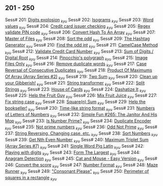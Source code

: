 ## 201 - 250

Sess# 201: [Digits explosion](https://www.codewars.com/kata/585b1fafe08bae9988000314) <sub>_kyu_</sub>
Sess# 202: [Isograms](https://www.codewars.com/kata/54ba84be607a92aa900000f1) <sub>_kyu_</sub>
Sess# 203: [Word values](https://www.codewars.com/kata/598d91785d4ce3ec4f000018) <sub>_kyu_</sub>
Sess# 204: [Credit card issuer checking](https://www.codewars.com/kata/5701e43f86306a615c001868) <sub>_kyu_</sub>
Sess# 205: [Regex validate PIN code](https://www.codewars.com/kata/55f8a9c06c018a0d6e000132) <sub>_kyu_</sub>
Sess# 206: [Convert Hash To An Array](https://www.codewars.com/kata/59557b2a6e595316ab000046) <sub>_kyu_</sub>
Sess# 207: [Master of Files](https://www.codewars.com/kata/574bd867d277832448000adf) <sub>_kyu_</sub>
Sess# 208: [Sort the odd](https://www.codewars.com/kata/578aa45ee9fd15ff4600090d) <sub>_kyu_</sub>
Sess# 209: [The Hashtag Generator](https://www.codewars.com/kata/52449b062fb80683ec000024) <sub>_kyu_</sub>
Sess# 210: [Find the odd int](https://www.codewars.com/kata/54da5a58ea159efa38000836) <sub>_kyu_</sub>
Sess# 211: [CamelCase Method](https://www.codewars.com/kata/587731fda577b3d1b0001196) <sub>_kyu_</sub>
Sess# 212: [Validate Credit Card Number](https://www.codewars.com/kata/5418a1dd6d8216e18a0012b2) <sub>_kyu_</sub>
Sess# 213: [Sum of Digits / Digital Root](https://www.codewars.com/kata/541c8630095125aba6000c00) <sub>_kyu_</sub>
Sess# 214: [Pinocchio's polygraph](https://www.codewars.com/kata/58902b5edd7609f22d000059) <sub>_kyu_</sub>
Sess# 215: [Image Files Only](https://www.codewars.com/kata/56562b12044fa538b0000010) <sub>_kyu_</sub>
Sess# 216: [Remove duplicate words](https://www.codewars.com/kata/5b39e3772ae7545f650000fc) <sub>_kyu_</sub>
Sess# 217: [Case Reversal of Consecutive Duplicates](https://www.codewars.com/kata/577c2d68311a24132a0002a5) <sub>_kyu_</sub>
Sess# 218: [Product Of Maximums Of Array (Array Series #2)](https://www.codewars.com/kata/5a63948acadebff56f000018) <sub>_kyu_</sub>
Sess# 219: [Two Sum](https://www.codewars.com/kata/52c31f8e6605bcc646000082) <sub>_kyu_</sub>
Sess# 220: [Clean up your Gibberish!](https://www.codewars.com/kata/5ac66185a1ad6f065b000046) <sub>_kyu_</sub>
Sess# 221: [String transformer](https://www.codewars.com/kata/5878520d52628a092f0002d0) <sub>_kyu_</sub>
Sess# 222: [Split Strings](https://www.codewars.com/kata/515de9ae9dcfc28eb6000001) <sub>_kyu_</sub>
Sess# 223: [House of Cards](https://www.codewars.com/kata/543abbc35f0461d28f000c11) <sub>_kyu_</sub>
Sess# 224: [Dashatize It](https://www.codewars.com/kata/58223370aef9fc03fd000071) <sub>_kyu_</sub>
Sess# 225: [Help the Fruit Guy](https://www.codewars.com/kata/557af4c6169ac832300000ba) <sub>_kyu_</sub>
Sess# 226: [Mix Fruit Juice](https://www.codewars.com/kata/5905871c00881d0e85000015) <sub>_kyu_</sub>
Sess# 227: [Fix string case](https://www.codewars.com/kata/5b180e9fedaa564a7000009a) <sub>_kyu_</sub>
Sess# 228: [Square(n) Sum](https://www.codewars.com/kata/515e271a311df0350d00000f) <sub>_kyu_</sub>
Sess# 229: [Help the bookseller!](https://www.codewars.com/kata/54dc6f5a224c26032800005c) <sub>_kyu_</sub>
Sess# 230: [Time-like string format](https://www.codewars.com/kata/51e000d070fe4414000003f0) <sub>_kyu_</sub>
Sess# 231: [Numbers of Letters of Numbers](https://www.codewars.com/kata/599febdc3f64cd21d8000117) <sub>_kyu_</sub>
Sess# 232: [Simple Fun #265: The Janitor And His Mop](https://www.codewars.com/kata/59128363e5bc24091a00006f) <sub>_kyu_</sub>
Sess# 233: [Is Number Prime?](https://www.codewars.com/kata/5262119038c0985a5b00029f) <sub>_kyu_</sub>
Sess# 234: [Duplicate Encoder](https://www.codewars.com/kata/54b42f9314d9229fd6000d9c) <sub>_kyu_</sub>
Sess# 235: [Not prime numbers](https://www.codewars.com/kata/5a9a70cf5084d74ff90000f7) <sub>_kyu_</sub>
Sess# 236: [Odd Not Prime](https://www.codewars.com/kata/5a9996fa8e503f2b4a002e7a) <sub>_kyu_</sub>
Sess# 237: [String Reversing, Changing case, etc.](https://www.codewars.com/kata/58305403aeb69a460b00019a) <sub>_kyu_</sub>
Sess# 238: [Sort Numbers](https://www.codewars.com/kata/5174a4c0f2769dd8b1000003) <sub>_kyu_</sub>
Sess# 239: [Get Nth Even Number](https://www.codewars.com/kata/5933a1f8552bc2750a0000ed) <sub>_kyu_</sub>
Sess# 240: [Maximum Triplet Sum (Array Series #7)](https://www.codewars.com/kata/5aa1bcda373c2eb596000112) <sub>_kyu_</sub>
Sess# 241: [Single Word Pig Latin](https://www.codewars.com/kata/558878ab7591c911a4000007) <sub>_kyu_</sub>
Sess# 242: [Playing with digits](https://www.codewars.com/kata/5552101f47fc5178b1000050) <sub>_kyu_</sub>
Sess# 243: [Form The Largest](https://www.codewars.com/kata/5a4ea304b3bfa89a9900008e) <sub>_kyu_</sub>
Sess# 244: [Anagram Detection](https://www.codewars.com/kata/529eef7a9194e0cbc1000255) <sub>_kyu_</sub>
Sess# 245: [Cat and Mouse - Easy Version](https://www.codewars.com/kata/57ee24e17b45eff6d6000164) <sub>_kyu_</sub>
Sess# 246: [Convert the score](https://www.codewars.com/kata/5b6c220fa0a661fbf200005d) <sub>_kyu_</sub>
Sess# 247: [Number Format](https://www.codewars.com/kata/565c4e1303a0a006d7000127) <sub>_kyu_</sub>
Sess# 248: [Maze Runner](https://www.codewars.com/kata/58663693b359c4a6560001d6) <sub>_kyu_</sub>
Sess# 249: ["Consonant Please"](https://www.codewars.com/kata/59727e04f6a02d0cde00001a) <sub>_kyu_</sub>
Sess# 250: [Perimeter of squares in a rectangle](https://www.codewars.com/kata/559a28007caad2ac4e000083) <sub>_kyu_</sub>
